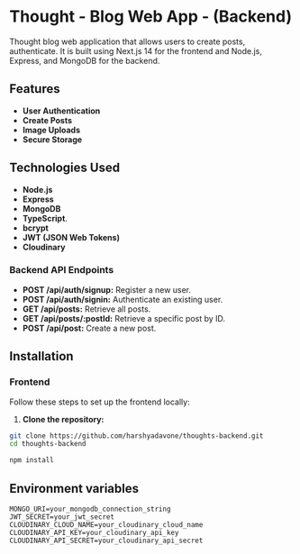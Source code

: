 
# Thought - Blog Web App - (Backend)

Thought  blog web application that allows users to create posts, authenticate. It is built using Next.js 14 for the frontend and Node.js, Express, and MongoDB for the backend. 

## Features

- **User Authentication** 
- **Create Posts**
- **Image Uploads** 
- **Secure Storage** 

## Technologies Used

- **Node.js**
- **Express**
- **MongoDB**
- **TypeScript**.
- **bcrypt** 
- **JWT (JSON Web Tokens)**
- **Cloudinary** 


### Backend API Endpoints

- **POST /api/auth/signup:** Register a new user.
- **POST /api/auth/signin:** Authenticate an existing user.
- **GET /api/posts:** Retrieve all posts.
- **GET /api/posts/:postId:** Retrieve a specific post by ID.
- **POST /api/post:** Create a new post.

## Installation

### Frontend

Follow these steps to set up the frontend locally:

1. **Clone the repository:**

```bash
git clone https://github.com/harshyadavone/thoughts-backend.git
cd thoughts-backend
```

```bash
npm install
```

## Environment variables


```env
MONGO_URI=your_mongodb_connection_string
JWT_SECRET=your_jwt_secret
CLOUDINARY_CLOUD_NAME=your_cloudinary_cloud_name
CLOUDINARY_API_KEY=your_cloudinary_api_key
CLOUDINARY_API_SECRET=your_cloudinary_api_secret
```
